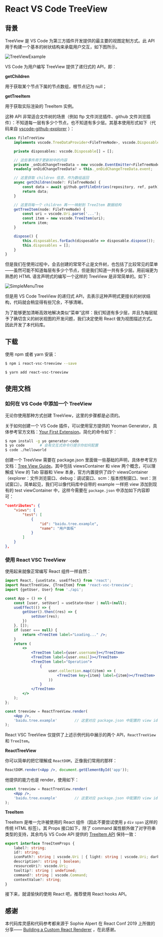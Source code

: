 # React VS Code TreeView

## 背景

TreeView 是 VS Code 为第三方插件开发提供的最主要的视图定制方式。此 API 用于构建一个基本的树状结构来承载用户交互，如下图所示。

![TreeViewExample](/assets/TreeViewExample.png)

VS Code 为用户编写 TreeView 提供了递归式的 API，即：

**getChildren**

用于获取某个节点下属的节点数组，根节点记为 null；

**getTreeItem**

用于获取实际渲染的 TreeItem 实例。

这种 API 非常适合文件树的场景（例如 ftp 文件浏览插件、github 文件浏览插件）：不知道每一层有多少个节点，也不知道有多少层。其基本使用形式如下（代码来自 [vscode-github-explorer](https://github.com/LeuisKen/vscode-github-explorer/blob/master/src/view/fileTreeDataProvider.ts#L12) ）：

```ts
class FileTreeView
    implements vscode.TreeDataProvider<FileTreeNode>, vscode.Disposable {

    private disposables: vscode.Disposable[] = [];

    // 这些事件用于更新树中的内容
    private _onDidChangeTreeData = new vscode.EventEmitter<FileTreeNode>();
    readonly onDidChangeTreeData? = this._onDidChangeTreeData.event;

    // 这里获取 children 信息，作为数组返回
    async getChildren(node?: FileTreeNode) {
        const data = await github.getFileEntries(repository, ref, path);
        return data;
    }

    // 这里将每一个 children 再一一映射到 TreeItem 数据结构
    getTreeItem(node: FileTreeNode) {
        const uri = vscode.Uri.parse('...');
        const item = new vscode.TreeItem(uri);
        return item;
    }

    dispose() {
        this.disposables.forEach(disposable => disposable.dispose());
        this.disposables = [];
    }
}
```

但是我们在使用过程中，会去创建的常常不止是文件树，也包括了比较常见的菜单——虽然可能不知道每层有多少个节点，但是我们知道一共有多少层。用前端更为熟悉的 HTML 语言声明式的编写一个这样的 TreeView 是非常简单的。如下：

![SimpleMenuTree](/assets/SimpleMenuTree.png)

但是用 VS Code TreeView 的递归式 API，去表示这种声明式更擅长的树状结构，代码就会稍显得有些冗余，不够清晰。

为了能够更加清晰高效地解决类似“菜单”这样：我们知道有多少层，并且为每层赋予了确切含义的树状视图的开发问题，我们决定使用 React 做为视图描述方式。因此开发了本代码库。

## 下载

使用 npm 或者 yarn 安装：

```sh
$ npm i react-vsc-treeview --save
```

```sh
$ yarn add react-vsc-treeview
```

## 使用文档

### 如何在 VS Code 中添加一个 TreeView

无论你使用那种方式创建 TreeView，这里的步骤都是必须的。

关于如何创建一个 VS Code 插件，可以使用官方提供的 Yeoman Generator，具体参考官方文档：[Your First Extension](https://code.visualstudio.com/api/get-started/your-first-extension)。简化的命令如下：

```sh
$ npm install -g yo generator-code
$ yo code       # 会有交互式命令行提示你如何配置
$ code ./helloworld
```

创建一个 TreeView 需要在 package.json 里面做一些基础的声明，具体参考官方文档：[Tree View Guide](https://code.visualstudio.com/api/extension-guides/tree-view)。其中包括 viewsContainer 和 view 两个概念，可以理解成 View 的 Tab 容器和 View 本身，官方内置提供了四个 viewsContainer （explorer：文件浏览窗口、debug：调试窗口、scm：版本控制窗口、test：测试窗口）。简单起见，我们可以像代码库中自带的 example 一样把 view 添加到现有的 test viewContainer 中，这样今需要在 `package.json` 中添加如下内容即可：

```json
"contributes": {
    "views": {
        "test": [
            {
                "id": "baidu.tree.example",
                "name": "用户面板"
            }
        ]
    }
},
```

### 使用 React VSC TreeView

使用起来就像正常编写 React 组件一样自然：

```jsx
import React, {useState, useEffect} from 'react';
import ReactTreeView, {TreeItem} from 'react-vsc-treeview';
import {getUser, User} from './api';

const App = () => {
    const [user, setUser] = useState<User | null>(null);
    useEffect(() => {
        getUser().then((res) => {
            setUser(res);
        })
    }, []);
    if (user === null) {
        return <TreeItem label="Loading..." />;
    }
    return (
        <>
            <TreeItem label={user.username}></TreeItem>
            <TreeItem label={user.email}></TreeItem>
            <TreeItem label="Operation">
                {
                    user.collection.map((item) => (
                        <TreeItem key={item} label={item}></TreeItem>
                    ))
                }
            </TreeItem>
        </>
    );
};

const treeview = ReactTreeView.render(
    <App />,
    'baidu.tree.example'        // 这里对应 package.json 中配置的 view id 字段
);
```

React VSC TreeView 仅提供了上述示例代码中展示的两个 API，`ReactTreeView` 和 `TreeItem`。

**ReactTreeView**

你可以简单的把它理解成 `ReactDOM`，正像我们常用的那样：

```jsx
ReactDOM.render(<App />, document.getElementById('app'));
```

他提供的能力也是 render，使用如下：

```jsx
const treeview = ReactTreeView.render(
    <App />,
    'baidu.tree.example'        // 这里对应 package.json 中配置的 view id 字段
);
```

**TreeItem**

TreeItem 是唯一允许被使用的 React 组件（因此不要尝试使用 `p` `div` `span` 这样的传统 HTML 标签）。其 Props 接口如下，除了 command 属性额外做了对字符串类型的支持，其余均与 VS Code API 提供的 [TreeItem API](https://code.visualstudio.com/api/references/vscode-api#TreeItem) 保持一致：

```ts
export interface TreeItemProps {
    label?: string;
    id?: string;
    iconPath?: string | vscode.Uri | { light: string | vscode.Uri; dark: string | vscode.Uri } | vscode.ThemeIcon;
    description?: string | boolean;
    resourceUri?: vscode.Uri;
    tooltip?: string | undefined;
    command?: string | vscode.Command;
    contextValue?: string;
}
```

接下来，就请愉快的使用 React 吧，推荐使用 React hooks API。

## 感谢

本代码库灵感和代码参考都来源于 Sophie Alpert 在 React Conf 2019 上所做的分享—— [Building a Custom React Renderer](https://youtu.be/CGpMlWVcHok) ，在此感谢。
